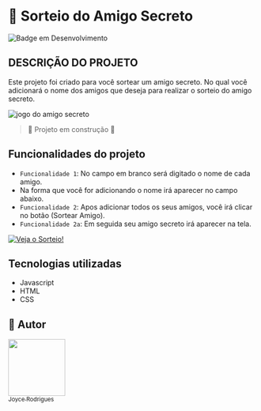 # 🎁 Sorteio do Amigo Secreto</span>
![Badge em Desenvolvimento](![amigo-secreto](https://github.com/user-attachments/assets/1e9d6fd7-0e77-4a58-84ec-61c4c2c053e9))


## DESCRIÇÃO DO PROJETO

  Este projeto foi criado para você sortear um amigo secreto.
  No qual você adicionará o nome dos amigos que deseja para 
  realizar o sorteio do amigo secreto.

 ![jogo do amigo secreto](https://github.com/user-attachments/assets/933b2373-9977-451d-861b-cd1efe5b7ebf)

> :construction: Projeto em construção :construction:

## Funcionalidades do projeto

- `Funcionalidade 1`: No campo em branco será digitado o nome de cada amigo.
- Na forma que você for adicionando o nome irá aparecer no campo abaixo.
- `Funcionalidade 2`: Apos adicionar todos os seus amigos, você irá clicar no botão (Sortear Amigo).
- `Funcionalidade 2a`: Em seguida seu amigo secreto irá aparecer na tela. 
 
 [![Veja o Sorteio!](![amigo-secreto](https://github.com/user-attachments/assets/f6af9fef-b367-415f-b153-aafc7744aa85))](https://github.com/user-attachments/assets/2d5db485-b5d5-4c6a-91cb-8bad4febd633)

## Tecnologias utilizadas
- Javascript
- HTML
- CSS
  
 ## 👥 Autor  
 
[<img loading="lazy" src="https://avatars.githubusercontent.com/u/179622527?s=400&u=8b675804deebb351465bebcd9e0a1d7be13f4dd0&v=4" width=115><br><sub>Joyce Rodrigues</sub>](https://github.com/Joyce784)
 



